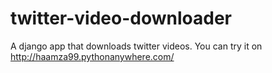 # twitter-video-downloader
A django app that downloads twitter videos. You can try it on http://haamza99.pythonanywhere.com/
